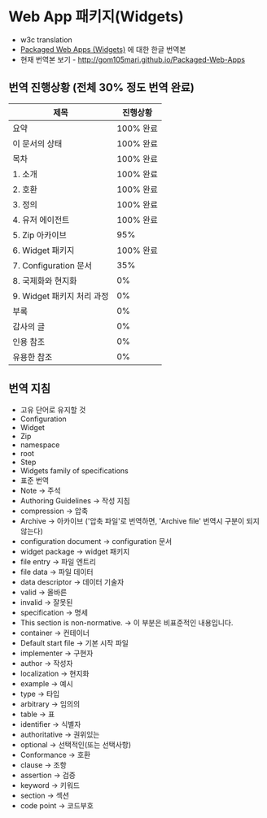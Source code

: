 # Web App 패키지(Widgets)
* w3c translation
* [Packaged Web Apps (Widgets)](http://www.w3.org/TR/2012/REC-widgets-20121127/) 에 대한 한글 번역본
* 현재 번역본 보기 - http://gom105mari.github.io/Packaged-Web-Apps

## 번역 진행상황 (전체 30% 정도 번역 완료)
제목 | 진행상황
------------ | -------------
요약 | 100% 완료
이 문서의 상태 | 100% 완료
목차 | 100% 완료
1. 소개 | 100% 완료
2. 호환 | 100% 완료
3. 정의 | 100% 완료
4. 유저 에이전트 | 100% 완료
5. Zip 아카이브 | 95%
6. Widget 패키지 | 100% 완료
7. Configuration 문서 | 35%
8. 국제화와 현지화 | 0%
9. Widget 패키지 처리 과정 | 0%
부록 | 0%
감사의 글 | 0%
인용 참조 | 0%
유용한 참조 | 0%

## 번역 지침
* 고유 단어로 유지할 것
 * Configuration
 * Widget
 * Zip
 * namespace
 * root
 * Step
 * Widgets family of specifications
* 표준 번역
 * Note -> 주석
 * Authoring Guidelines -> 작성 지침
 * compression -> 압축
 * Archive -> 아카이브 ('압축 파일'로 번역하면, 'Archive file' 번역시 구분이 되지 않는다)
 * configuration document -> configuration 문서
 * widget package -> widget 패키지
 * file entry -> 파일 엔트리
 * file data -> 파일 데이터
 * data descriptor -> 데이터 기술자
 * valid -> 올바른
 * invalid -> 잘못된
 * specification -> 명세
 * This section is non-normative. -> 이 부분은 비표준적인 내용입니다.
 * container -> 컨테이너
 * Default start file -> 기본 시작 파일
 * implementer -> 구현자
 * author -> 작성자
 * localization -> 현지화
 * example -> 예시
 * type -> 타입
 * arbitrary -> 임의의
 * table -> 표
 * identifier -> 식별자
 * authoritative -> 권위있는
 * optional -> 선택적인(또는 선택사항)
 * Conformance -> 호환
 * clause -> 조항
 * assertion -> 검증
 * keyword -> 키워드
 * section -> 섹션
 * code point -> 코드부호
